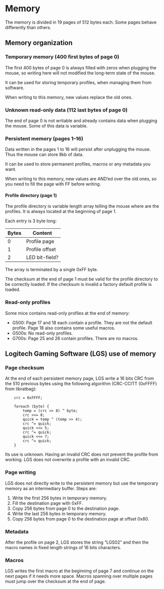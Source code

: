 Memory
======

The memory is divided in 19 pages of 512 bytes each. Some pages behave differently than others.

Memory organization
-------------------

### Temporary memory (400 first bytes of page 0)

The first 400 bytes of page 0 is always filled with zeros when plugging the mouse, so writing here will not modified the long-term state of the mouse.

It can be used for storing temporary profiles, when managing them from software.

When writing to this memory, new values replace the old ones.


### Unknown read-only data (112 last bytes of page 0)

The end of page 0 is not writable and already contains data when plugging the mouse. Some of this data is variable.


### Persistent memory (pages 1–16)

Data written in the pages 1 to 16 will persist after unplugging the mouse. Thus the mouse can store 8kb of data.

It can be used to store permanent profiles, macros or any metadata you want.

When writing to this memory, new values are AND’ed over the old ones, so you need to fill the page with FF before writing.


#### Profile directory (page 1)

The profile directory is variable length array telling the mouse where are the profiles. It is always located at the beginning of page 1.

Each entry is 3 byte long:

| Bytes | Content            |
| ----- | ------------------ |
| 0     | Profile page       |
| 1     | Profile offset     |
| 2     | LED bit-field?     |

The array is terminated by a single 0xFF byte.

The checksum at the end of page 1 must be valid for the profile directory to be correctly loaded. If the checksum is invalid a factory default profile is loaded.


### Read-only profiles

Some mice contains read-only profiles at the end of memory:
 - G500: Page 17 and 18 each contain a profile. They are not the default profile. Page 18 also contains some useful macros.
 - G500s: No read-only profiles.
 - G700s: Page 25 and 26 contain profiles. There are no macros.


Logitech Gaming Software (LGS) use of memory
--------------------------------------

### Page checksum

At the end of each persistent memory page, LGS write a 16 bits CRC from the 510 previous bytes using the following algorithm (CRC-CCITT (0xFFFF) from libratbag):

```
	crc = 0xFFFF;

	foreach (byte) {
		temp = (crc >> 8) ^ byte;
		crc <<= 8;
		quick = temp ^ (temp >> 4);
		crc ^= quick;
		quick <<= 5;
		crc ^= quick;
		quick <<= 7;
		crc ^= quick;
	}
```

Its use is unknown. Having an invalid CRC does not prevent the profile from working. LGS does not overwrite a profile with an invalid CRC.


### Page writing

LGS does not directly write to the persistent memory but use the temporary memory as an intermediary buffer. Steps are:
 1. Write the first 256 bytes in temporary memory.
 2. Fill the destination page with 0xFF.
 3. Copy 256 bytes from page 0 to the destination page.
 4. Write the last 256 bytes in temporary memory.
 5. Copy 256 bytes from page 0 to the destination page at offset 0x80.


### Metadata

After the profile on page 2, LGS stores the string “LGS02” and then the macro names in fixed length strings of 16 bits characters.


### Macros

LGS writes the first macro at the beginning of page 7 and continue on the next pages if it needs more space. Macros spanning over multiple pages must jump over the checksum at the end of page.
